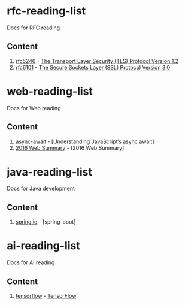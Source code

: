 # rfc-reading-list
Docs for RFC reading

## Content
1. [rfc5246](https://tools.ietf.org/html/rfc5246) - [The Transport Layer Security (TLS) Protocol Version 1.2](rfc5246.md)
2. [rfc6101](https://tools.ietf.org/html/rfc6101) - [The Secure Sockets Layer (SSL) Protocol Version 3.0](rfc6101.md)


# web-reading-list
Docs for Web reading

## Content
1. [async-await](https://ponyfoo.com/articles/understanding-javascript-async-await) - [Understanding JavaScript’s async await]
2. [2016 Web Summary](http://mp.weixin.qq.com/s/eJuNKJA45rJRUlk-DQeJrw) - [2016 Web Summary]


# java-reading-list
Docs for Java development

## Content
1. [spring.io](https://spring.io/guides) - [spring-boot]


# ai-reading-list
Docs for AI reading

## Content
1. [tensorflow](https://www.tensorflow.org) - [TensorFlow](tensorflow.md)